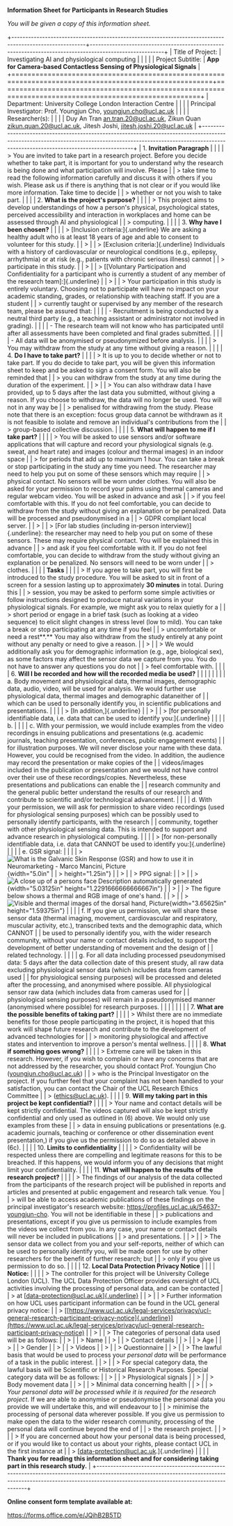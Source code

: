 **Information Sheet for Participants in Research Studies**

*You will be given a copy of this information sheet.*

+--------------------------------------------------------------------------------------------------------+--------------------------------------------------------------------------------------------------------+
| Title of Project:                                                                                      | Investigating AI and physiological computing                                                           |
|                                                                                                        |                                                                                                        |
| Project Subtitle:                                                                                      | **App for Camera-based Contactless Sensing of Physiological Signals**                                  |
+========================================================================================================+========================================================================================================+
| Department: University College London Interaction Centre                                                                                                                                                        |
|                                                                                                                                                                                                                 |
| Principal Investigator: Prof. Youngjun Cho, youngjun.cho@ucl.ac.uk                                                                                                                                              |
|                                                                                                                                                                                                                 |
| Researcher(s):                                                                                                                                                                                                  |
|                                                                                                                                                                                                                 |
| Duy An Tran <an.tran.20@ucl.ac.uk>, Zikun Quan <zikun.quan.20@ucl.ac.uk>, Jitesh Joshi, jitesh.joshi.20@ucl.ac.uk                                                                                               |
+-----------------------------------------------------------------------------------------------------------------------------------------------------------------------------------------------------------------+
| 1.  **Invitation Paragraph**                                                                                                                                                                                    |
|                                                                                                                                                                                                                 |
| > You are invited to take part in a research project. Before you decide whether to take part, it is important for you to understand why the research is being done and what participation will involve. Please  |
| > take time to read the following information carefully and discuss it with others if you wish. Please ask us if there is anything that is not clear or if you would like more information. Take time to decide |
| > whether or not you wish to take part.                                                                                                                                                                         |
|                                                                                                                                                                                                                 |
| 2.  **What is the project's purpose?**                                                                                                                                                                          |
|                                                                                                                                                                                                                 |
| > This project aims to develop understandings of how a person's physical, psychological states, perceived accessibility and interaction in workplaces and home can be assessed through AI and physiological     |
| > computing.                                                                                                                                                                                                    |
|                                                                                                                                                                                                                 |
| 3.  **Why have I been chosen?**                                                                                                                                                                                 |
|                                                                                                                                                                                                                 |
| > [Inclusion criteria:]{.underline} We are asking a healthy adult who is at least 18 years of age and able to consent to volunteer for this study.                                                              |
| >                                                                                                                                                                                                               |
| > [Exclusion criteria:]{.underline} Individuals with a history of cardiovascular or neurological conditions (e.g., epilepsy, arrhythmia) or at risk (e.g., patients with chronic serious illness) cannot        |
| > participate in this study.                                                                                                                                                                                    |
| >                                                                                                                                                                                                               |
| > [\[Voluntary Participation and Confidentiality for a participant who is currently a student of any member of the research team\]:]{.underline}                                                                |
| >                                                                                                                                                                                                               |
| > Your participation in this study is entirely voluntary. Choosing not to participate will have no impact on your academic standing, grades, or relationship with teaching staff. If you are a student          |
| > currently taught or supervised by any member of the research team, please be assured that:                                                                                                                    |
|                                                                                                                                                                                                                 |
| - Recruitment is being conducted by a neutral third party (e.g., a teaching assistant or administrator not involved in grading).                                                                                |
|                                                                                                                                                                                                                 |
| - The research team will not know who has participated until after all assessments have been completed and final grades submitted.                                                                              |
|                                                                                                                                                                                                                 |
| - All data will be anonymised or pseudonymized before analysis.                                                                                                                                                 |
|                                                                                                                                                                                                                 |
| > You may withdraw from the study at any time without giving a reason.                                                                                                                                          |
|                                                                                                                                                                                                                 |
| 4.  **Do I have to take part?**                                                                                                                                                                                 |
|                                                                                                                                                                                                                 |
| > It is up to you to decide whether or not to take part. If you do decide to take part, you will be given this information sheet to keep and be asked to sign a consent form. You will also be reminded that    |
| > you can withdraw from the study at any time during the duration of the experiment.                                                                                                                            |
| >                                                                                                                                                                                                               |
| > You can also withdraw data I have provided, up to 5 days after the last data you submitted, without giving a reason. If you choose to withdraw, the data will no longer be used. You will not in any way be   |
| > penalised for withdrawing from the study. Please note that there is an exception: focus group data cannot be withdrawn as it is not feasible to isolate and remove an individual's contributions from the     |
| > group-based collective discussion.                                                                                                                                                                            |
|                                                                                                                                                                                                                 |
| 5.  **What will happen to me if I take part?**                                                                                                                                                                  |
|                                                                                                                                                                                                                 |
| > You will be asked to use sensors and/or software applications that will capture and record your physiological signals (e.g. sweat, and heart rate) and images (colour and thermal images) in an indoor space  |
| > for periods that add up to maximum 1 hour. You can take a break or stop participating in the study any time you need. The researcher may need to help you put on some of these sensors which may require      |
| > physical contact. No sensors will be worn under clothes. You will also be asked for your permission to record your palms using thermal cameras and regular webcam video. You will be asked in advance and ask |
| > if you feel comfortable with this. If you do not feel comfortable, you can decide to withdraw from the study without giving an explanation or be penalized. Data will be processed and pseudonymised in a     |
| > GDPR compliant local server.                                                                                                                                                                                  |
| >                                                                                                                                                                                                               |
| > [For lab studies (including in-person interview)]{.underline}: the researcher may need to help you put on some of these sensors. These may require physical contact. You will be explained this in advance    |
| > and ask if you feel comfortable with it. If you do not feel comfortable, you can decide to withdraw from the study without giving an explanation or be penalized. No sensors will need to be worn under       |
| > clothes.                                                                                                                                                                                                      |
|                                                                                                                                                                                                                 |
| **Tasks**                                                                                                                                                                                                       |
|                                                                                                                                                                                                                 |
| > If you agree to take part, you will first be introduced to the study procedure. You will be asked to sit in front of a screen for a session lasting up to approximately **30 minutes** in total. During this  |
| > session, you may be asked to perform some simple activities or follow instructions designed to produce natural variations in your physiological signals. For example, we might ask you to relax quietly for a |
| > short period or engage in a brief task (such as looking at a video sequence) to elicit slight changes in stress level (low to mild). You can take a break or stop participating at any time if you feel       |
| > uncomfortable or need a rest**.** You may also withdraw from the study entirely at any point without any penalty or need to give a reason.                                                                    |
| >                                                                                                                                                                                                               |
| > We would additionally ask you for demographic information (e.g., age, biological sex), as some factors may affect the sensor data we capture from you. You do not have to answer any questions you do not     |
| > feel comfortable with.                                                                                                                                                                                        |
|                                                                                                                                                                                                                 |
| 6.  **Will I be recorded and how will the recorded media be used?**                                                                                                                                             |
|                                                                                                                                                                                                                 |
| <!-- -->                                                                                                                                                                                                        |
|                                                                                                                                                                                                                 |
| a.  Body movement and physiological data, thermal images, demographic data, audio, video, will be used for analysis. We would further use physiological data, thermal images and demographic dataneither of     |
|     which can be used to personally identify you, in scientific publications and presentations.                                                                                                                 |
|                                                                                                                                                                                                                 |
| > [In addition,]{.underline}                                                                                                                                                                                    |
| >                                                                                                                                                                                                               |
| > [for personally identifiable data, i.e. data that can be used to identify you:]{.underline}                                                                                                                   |
|                                                                                                                                                                                                                 |
| b.                                                                                                                                                                                                              |
|                                                                                                                                                                                                                 |
| c.  With your permission, we would include examples from the video recordings in ensuing publications and presentations (e.g. academic journals, teaching presentation, conferences, public engagement events)  |
|     for illustration purposes. We will never disclose your name with these data. However, you could be recognised from the video. In addition, the audience may record the presentation or make copies of the   |
|     videos/images included in the publication or presentation and we would not have control over their use of these recordings/copies. Nevertheless, these presentations and publications can enable the        |
|     research community and the general public better understand the results of our research and contribute to scientific and/or technological advancement.                                                      |
|                                                                                                                                                                                                                 |
| d.  With your permission, we will ask for permission to share video recordings (used for physiological sensing purposes) which can be possibly used to personally identify participants, with the research      |
|     community, together with other physiological sensing data. This is intended to support and advance research in physiological computing.                                                                     |
|                                                                                                                                                                                                                 |
| > [for non-personally identifiable data, i.e. data that CANNOT be used to identify you:]{.underline}                                                                                                            |
|                                                                                                                                                                                                                 |
| e.  GSR signal:                                                                                                                                                                                                 |
|                                                                                                                                                                                                                 |
| > ![What is the Galvanic Skin Response (GSR) and how to use it in Neuromarketing - Marco Mancini, Picture](/Users/duyantran/workspace/bucika_gsr/52e11e2c900c4e26e6fcee0f5ad00760d4979cb3.jpg){width="5.0in"    |
| > height="1.25in"}                                                                                                                                                                                              |
| >                                                                                                                                                                                                               |
| > PPG signal:                                                                                                                                                                                                   |
| >                                                                                                                                                                                                               |
| > ![A close up of a persons face Description automatically generated](/Users/duyantran/workspace/bucika_gsr/b5a0230d1356d13cfe7a33fd50872c1b6971c286.png){width="5.03125in" height="1.2291666666666667in"}      |
| >                                                                                                                                                                                                               |
| > The figure below shows a thermal and RGB image of one's hand.                                                                                                                                                 |
| >                                                                                                                                                                                                               |
| > ![Visible and thermal images of the dorsal hand, Picture](/Users/duyantran/workspace/bucika_gsr/0f461f6a969607d71063ae7df15b81c224eb6e10.png){width="3.65625in" height="1.59375in"}                           |
|                                                                                                                                                                                                                 |
| f.  If you give us permission, we will share these sensor data (thermal imaging, movement, cardiovascular and respiratory, muscular activity, etc.), transcribed texts and the demographic data, which CANNOT   |
|     be used to personally identify you, with the wider research community, without your name or contact details included, to support the development of better understanding of movement and the design of      |
|     related technology.                                                                                                                                                                                         |
|                                                                                                                                                                                                                 |
| g.  For all data including processed pseudonymised data: 5 days after the data collection date of this present study, all raw data excluding physiological sensor data (which includes data from cameras used   |
|     for physiological sensing purposes) will be processed and deleted after the processing, and anonymised where possible. All physiological sensor raw data (which includes data from cameras used for         |
|     physiological sensing purposes) will remain in a pseudonymised manner (anonymised where possible) for research purposes.                                                                                    |
|                                                                                                                                                                                                                 |
| <!-- -->                                                                                                                                                                                                        |
|                                                                                                                                                                                                                 |
| 7.  **What are the possible benefits of taking part?**                                                                                                                                                          |
|                                                                                                                                                                                                                 |
| > Whilst there are no immediate benefits for those people participating in the project, it is hoped that this work will shape future research and contribute to the development of advanced technologies for    |
| > monitoring physiological and affective states and intervention to improve a person's mental wellness.                                                                                                         |
|                                                                                                                                                                                                                 |
| 8.  **What if something goes wrong?**                                                                                                                                                                           |
|                                                                                                                                                                                                                 |
| > Extreme care will be taken in this research. However, if you wish to complain or have any concerns that are not addressed by the researcher, you should contact Prof. Youngjun Cho (youngjun.cho@ucl.ac.uk)   |
| > who is the Principal Investigator on the project. If you further feel that your complaint has not been handled to your satisfaction, you can contact the Chair of the UCL Research Ethics Committee           |
| > (ethics@ucl.ac.uk).                                                                                                                                                                                           |
|                                                                                                                                                                                                                 |
| 9.  **Will my taking part in this project be kept confidential?**                                                                                                                                               |
|                                                                                                                                                                                                                 |
| > Your name and contact details will be kept strictly confidential. The videos captured will also be kept strictly confidential and only used as outlined in (6) above. We would only use examples from these   |
| > data in ensuing publications or presentations (e.g. academic journals, teaching or conference or other dissemination event presentation,) if you give us the permission to do so as detailed above in (6c).   |
|                                                                                                                                                                                                                 |
| 10. **Limits to confidentiality**                                                                                                                                                                               |
|                                                                                                                                                                                                                 |
| > Confidentiality will be respected unless there are compelling and legitimate reasons for this to be breached. If this happens, we would inform you of any decisions that might limit your confidentiality.    |
|                                                                                                                                                                                                                 |
| 11. **What will happen to the results of the research project?**                                                                                                                                                |
|                                                                                                                                                                                                                 |
| > The findings of our analysis of the data collected from the participants of the research project will be published in reports and articles and presented at public engagement and research talk venue. You    |
| > will be able to access academic publications of these findings on the principal investigator's research website: https://profiles.ucl.ac.uk/54637-youngjun-cho. You will not be identifiable in these         |
| > publications and presentations, except if you give us permission to include examples from the videos we collect from you. In any case, your name or contact details will never be included in publications    |
| > and presentations.                                                                                                                                                                                            |
| >                                                                                                                                                                                                               |
| > The sensor data we collect from you and your self-reports, neither of which can be used to personally identify you, will be made open for use by other researchers for the benefit of further research; but   |
| > only if you give us permission to do so.                                                                                                                                                                      |
|                                                                                                                                                                                                                 |
| 12. **Local Data Protection Privacy Notice**                                                                                                                                                                    |
|                                                                                                                                                                                                                 |
| **Notice:**                                                                                                                                                                                                     |
|                                                                                                                                                                                                                 |
| > The controller for this project will be University College London (UCL). The UCL Data Protection Officer provides oversight of UCL activities involving the processing of personal data, and can be contacted |
| > at [[data-protection@ucl.ac.uk]{.underline}](mailto:data-protection@ucl.ac.uk)                                                                                                                                |
| >                                                                                                                                                                                                               |
| > Further information on how UCL uses participant information can be found in the UCL general privacy notice:                                                                                                   |
| > [[https://www.ucl.ac.uk/legal-services/privacy/ucl-general-research-participant-privacy-notice]{.underline}](https://www.ucl.ac.uk/legal-services/privacy/ucl-general-research-participant-privacy-notice)    |
| >                                                                                                                                                                                                               |
| > The categories of personal data used will be as follows:                                                                                                                                                      |
| >                                                                                                                                                                                                               |
| > Name                                                                                                                                                                                                          |
| >                                                                                                                                                                                                               |
| > Contact details                                                                                                                                                                                               |
| >                                                                                                                                                                                                               |
| > Age                                                                                                                                                                                                           |
| >                                                                                                                                                                                                               |
| > Gender                                                                                                                                                                                                        |
| >                                                                                                                                                                                                               |
| > Videos                                                                                                                                                                                                        |
| >                                                                                                                                                                                                               |
| > Questionnaire                                                                                                                                                                                                 |
| >                                                                                                                                                                                                               |
| > The lawful basis that would be used to process your *personal data* will be performance of a task in the public interest.                                                                                     |
| >                                                                                                                                                                                                               |
| > For special category data, the lawful basis will be Scientific or Historical Research Purposes. Special category data will be as follows:                                                                     |
| >                                                                                                                                                                                                               |
| > Physiological signals                                                                                                                                                                                         |
| >                                                                                                                                                                                                               |
| > Body movement data                                                                                                                                                                                            |
| >                                                                                                                                                                                                               |
| > Minimal data concerning health                                                                                                                                                                                |
| >                                                                                                                                                                                                               |
| > *Your personal data will be processed while it is required for the research project*. If we are able to anonymise or pseudonymise the personal data you provide we will undertake this, and will endeavour to |
| > minimise the processing of personal data wherever possible. If you give us permission to make open the data to the wider research community, processing of the personal data will continue beyond the end of  |
| > the research project.                                                                                                                                                                                         |
| >                                                                                                                                                                                                               |
| > If you are concerned about how your personal data is being processed, or if you would like to contact us about your rights, please contact UCL in the first instance at                                       |
| > [<data-protection@ucl.ac.uk>.]{.underline}                                                                                                                                                                    |
|                                                                                                                                                                                                                 |
| **Thank you for reading this information sheet and for considering taking part in this research study.**                                                                                                        |
+-----------------------------------------------------------------------------------------------------------------------------------------------------------------------------------------------------------------+

**Online consent form template available at:**

https://forms.office.com/e/JQihB2B5TD
